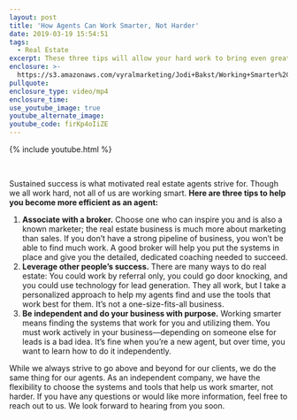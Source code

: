 ```yaml
---
layout: post
title: 'How Agents Can Work Smarter, Not Harder'
date: 2019-03-19 15:54:51
tags:
  - Real Estate
excerpt: These three tips will allow your hard work to bring even greater rewards.
enclosure: >-
  https://s3.amazonaws.com/vyralmarketing/Jodi+Bakst/Working+Smarter%2C+Not+Harder+-+Real+Estate+Experts.mp4
pullquote:
enclosure_type: video/mp4
enclosure_time:
use_youtube_image: true
youtube_alternate_image:
youtube_code: firKp4oIiZE
---
```


{% include youtube.html %}

&nbsp;

Sustained success is what motivated real estate agents strive for. Though we all work hard, not all of us are working smart. **Here are three tips to help you become more efficient as an agent:**

1. **Associate with a broker.** Choose one who can inspire you and is also a known marketer; the real estate business is much more about marketing than sales. If you don’t have a strong pipeline of business, you won’t be able to find much work. A good broker will help you put the systems in place and give you the detailed, dedicated coaching needed to succeed.
2. **Leverage other people’s success.** There are many ways to do real estate: You could work by referral only, you could go door knocking, and you could use technology for lead generation. They all work, but I take a personalized approach to help my agents find and use the tools that work best for them. It’s not a one-size-fits-all business.
3. **Be independent and do your business with purpose.** Working smarter means finding the systems that work for you and utilizing them. You must work actively in your business—depending on someone else for leads is a bad idea. It’s fine when you’re a new agent, but over time, you want to learn how to do it independently.

While we always strive to go above and beyond for our clients, we do the same thing for our agents. As an independent company, we have the flexibility to choose the systems and tools that help us work smarter, not harder. If you have any questions or would like more information, feel free to reach out to us. We look forward to hearing from you soon.

&nbsp;
